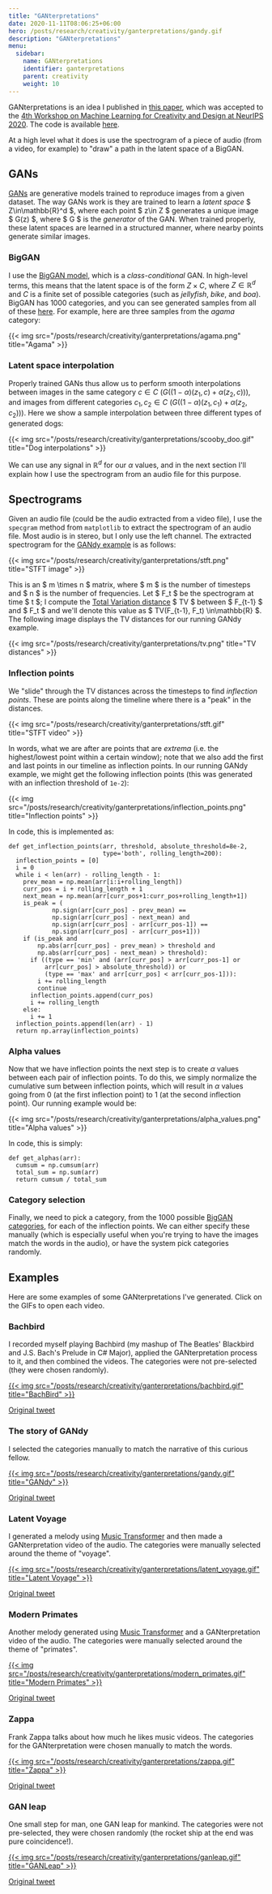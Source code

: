 ```yaml
---
title: "GANterpretations"
date: 2020-11-11T08:06:25+06:00
hero: /posts/research/creativity/ganterpretations/gandy.gif
description: "GANterpretations"
menu:
  sidebar:
    name: GANterpretations
    identifier: ganterpretations
    parent: creativity
    weight: 10
---
```


GANterpretations is an idea I published in [this paper](https://github.com/psc-g/ganterpretation/blob/master/ganterpretations.pdf), which was accepted to the [4th Workshop on Machine Learning for Creativity and Design at NeurIPS 2020](https://neurips2020creativity.github.io/). The code is available [here](https://github.com/psc-g/ganterpretation).

At a high level what it does is use the spectrogram of a piece of audio (from a video, for example) to "draw" a path in the latent space of a BigGAN.

## GANs

[GANs](https://en.wikipedia.org/wiki/Generative_adversarial_network) are generative models trained to reproduce images from a given dataset. The way GANs work is they are trained to learn a _latent space_ $ Z\in\mathbb{R}^d $, where each point $ z\in Z $ generates a unique image $ G(z) $, where $ G $ is the _generator_ of the GAN. When trained properly, these latent spaces are learned in a structured manner, where nearby points generate similar images.

### BigGAN

I use the [BigGAN model](https://arxiv.org/abs/1809.11096), which is a _class-conditional_ GAN. In high-level terms, this means that the latent space is of the form $Z\times C$, where $Z\in\mathbb{R}^d$ and $C$ is a finite set of possible categories (such as _jellyfish_, _bike_, and _boa_). BigGAN has 1000 categories, and you can see generated samples from all of these [here](https://psc-g.github.io/ganterpretation/all_samples.html). For example, here are three samples from the _agama_ category:

{{< img src="/posts/research/creativity/ganterpretations/agama.png" title="Agama" >}}

### Latent space interpolation

Properly trained GANs thus allow us to perform smooth interpolations between images in the same category $c\in C$ ($G((1 - \alpha) (z_1, c) + \alpha (z_2, c))$), and images from different categories $c_1,c_2\in C$ ($G((1 - \alpha) (z_1, c_1) + \alpha (z_2, c_2))$). Here we show a sample interpolation between three different types of generated dogs:

{{< img src="/posts/research/creativity/ganterpretations/scooby_doo.gif" title="Dog interpolations" >}}

We can use any signal in $\mathbb{R}^d$ for our $\alpha$ values, and in the next section I'll explain how I use the spectrogram from an audio file for this purpose.


## Spectrograms

Given an audio file (could be the audio extracted from a video file), I use the `specgram` method from `matplotlib` to extract the spectrogram of an audio file. Most audio is in stereo, but I only use the left channel. The extracted spectrogram for the [GANdy example](/posts/research/creativity/ganterpretations/ganterpretations/#the-story-of-gandy) is as follows:

{{< img src="/posts/research/creativity/ganterpretations/stft.png" title="STFT image" >}}

This is an $ m \times n $ matrix, where $ m $ is the number of timesteps and $ n $ is the number of frequencies. Let $ F_t $ be the spectrogram at time $ t $; I compute the [Total Variation distance](https://en.wikipedia.org/wiki/Total_variation_distance_of_probability_measures) $ TV $ between $ F_{t-1} $ and $ F_t $ and we'll denote this value as $ TV(F_{t-1}, F_t) \in\mathbb{R} $.
The following image displays the TV distances for our running GANdy example.

{{< img src="/posts/research/creativity/ganterpretations/tv.png" title="TV distances" >}}

### Inflection points

We "slide" through the TV distances across the timesteps to find _inflection points_. These are points along the timeline where there is a "peak" in the distances.

{{< img src="/posts/research/creativity/ganterpretations/stft.gif" title="STFT video" >}}

In words, what we are after are points that are _extrema_ (i.e. the highest/lowest point within a certain window); note that we also add the first and last points in our timeline as inflection points. In our running GANdy example, we might get the following inflection points (this was generated with an inflection threshold of `1e-2`):

{{< img src="/posts/research/creativity/ganterpretations/inflection_points.png" title="Inflection points" >}}

In code, this is implemented as:

```
def get_inflection_points(arr, threshold, absolute_threshold=8e-2,
                          type='both', rolling_length=200):
  inflection_points = [0]
  i = 0
  while i < len(arr) - rolling_length - 1:
    prev_mean = np.mean(arr[i:i+rolling_length])
    curr_pos = i + rolling_length + 1
    next_mean = np.mean(arr[curr_pos+1:curr_pos+rolling_length+1])
    is_peak = (
            np.sign(arr[curr_pos] - prev_mean) ==
            np.sign(arr[curr_pos] - next_mean) and
            np.sign(arr[curr_pos] - arr[curr_pos-1]) ==
            np.sign(arr[curr_pos] - arr[curr_pos+1])) 
    if (is_peak and
        np.abs(arr[curr_pos] - prev_mean) > threshold and
        np.abs(arr[curr_pos] - next_mean) > threshold):
      if ((type == 'min' and (arr[curr_pos] > arr[curr_pos-1] or
          arr[curr_pos] > absolute_threshold)) or
          (type == 'max' and arr[curr_pos] < arr[curr_pos-1])):
        i += rolling_length
        continue
      inflection_points.append(curr_pos)
      i += rolling_length
    else:
      i += 1
  inflection_points.append(len(arr) - 1)
  return np.array(inflection_points)
```

### Alpha values 

Now that we have inflection points the next step is to create $\alpha$ values between each pair of inflection points. To do this, we simply normalize the cumulative sum between inflection points, which will result in $\alpha$ values going from $0$ (at the first inflection point) to $1$ (at the second inflection point). Our running example would be:

{{< img src="/posts/research/creativity/ganterpretations/alpha_values.png" title="Alpha values" >}}

In code, this is simply:

```
def get_alphas(arr):
  cumsum = np.cumsum(arr)
  total_sum = np.sum(arr)
  return cumsum / total_sum
```

### Category selection

Finally, we need to pick a category, from the 1000 possible [BigGAN categories](https://psc-g.github.io/ganterpretation/all_samples.html), for each of the inflection points. We can either specify these manually (which is especially useful when you're trying to have the images match the words in the audio), or have the system pick categories randomly.


## Examples

Here are some examples of some GANterpretations I've generated. Click on the GIFs to open each video.

### Bachbird
I recorded myself playing Bachbird (my mashup of The Beatles' Blackbird and J.S. Bach's Prelude in C# Major), applied the GANterpretation process to it, and then combined the videos. The categories were not pre-selected (they were chosen randomly).

[{{< img src="/posts/research/creativity/ganterpretations/bachbird.gif" title="BachBird" >}}](https://youtu.be/oQI8zG0WNuI)

[Original tweet](https://twitter.com/pcastr/status/1181767820834721792)

### The story of GANdy
I selected the categories manually to match the narrative of this curious fellow.

[{{< img src="/posts/research/creativity/ganterpretations/gandy.gif" title="GANdy" >}}](https://youtu.be/YelauzLHI6E)

[Original tweet](https://twitter.com/pcastr/status/1213296573804941312)

### Latent Voyage
I generated a melody using [Music Transformer](https://magenta.tensorflow.org/music-transformer) and then made a GANterpretation video of the audio. The categories were manually selected around the theme of "voyage".

[{{< img src="/posts/research/creativity/ganterpretations/latent_voyage.gif" title="Latent Voyage" >}}](https://youtu.be/WH4b5-f6qoI)

[Original tweet](https://twitter.com/pcastr/status/1197373969474736129)

### Modern Primates
Another melody generated using [Music Transformer](https://magenta.tensorflow.org/music-transformer) and a GANterpretation video of the audio. The categories were manually selected around the theme of "primates".

[{{< img src="/posts/research/creativity/ganterpretations/modern_primates.gif" title="Modern Primates" >}}](https://youtu.be/38Vi9XxKrrI)

[Original tweet](https://twitter.com/pcastr/status/1197517036211097601)

### Zappa
Frank Zappa talks about how much he likes music videos. The categories for the GANterpretation were chosen manually to match the words.

[{{< img src="/posts/research/creativity/ganterpretations/zappa.gif" title="Zappa" >}}](https://youtu.be/D15kqdfA4no)

[Original tweet](https://twitter.com/pcastr/status/1182227164843958272)

### GAN leap

One small step for man, one GAN leap for mankind. The categories were not pre-selected, they were chosen randomly (the rocket ship at the end was pure coincidence!).

[{{< img src="/posts/research/creativity/ganterpretations/ganleap.gif" title="GANLeap" >}}](https://youtu.be/9iOR362occs)

[Original tweet](https://twitter.com/pcastr/status/1217833237092950017)
